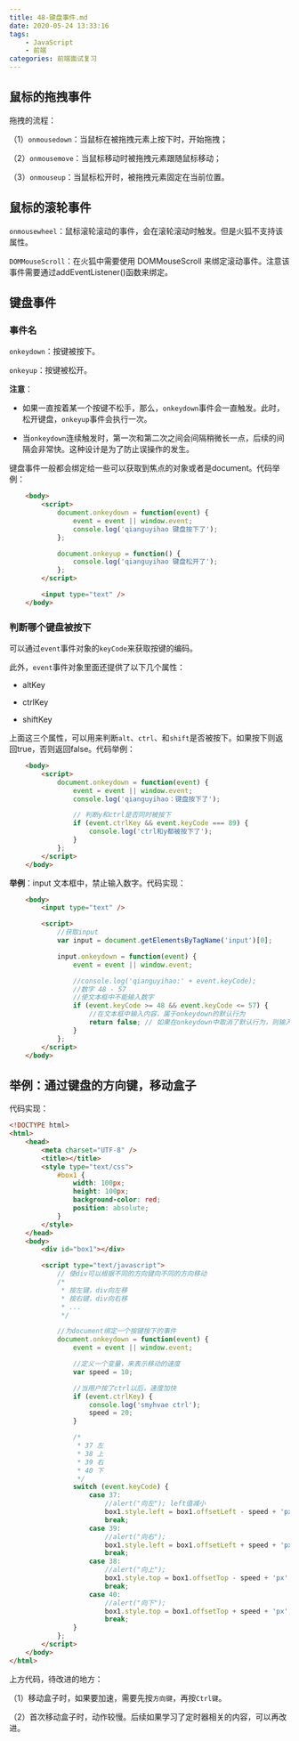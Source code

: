 ```yaml
---
title: 48-键盘事件.md
date: 2020-05-24 13:33:16
tags: 
    - JavaScript
    - 前端
categories: 前端面试复习
---
```

## 鼠标的拖拽事件

拖拽的流程：

（1）`onmousedown`：当鼠标在被拖拽元素上按下时，开始拖拽；

（2）`onmousemove`：当鼠标移动时被拖拽元素跟随鼠标移动；

（3）`onmouseup`：当鼠标松开时，被拖拽元素固定在当前位置。

## 鼠标的滚轮事件

`onmousewheel`：鼠标滚轮滚动的事件，会在滚轮滚动时触发。但是火狐不支持该属性。

`DOMMouseScroll`：在火狐中需要使用 DOMMouseScroll 来绑定滚动事件。注意该事件需要通过addEventListener()函数来绑定。

## 键盘事件

### 事件名

`onkeydown`：按键被按下。

`onkeyup`：按键被松开。


**注意**：

- 如果一直按着某一个按键不松手，那么，`onkeydown`事件会一直触发。此时，松开键盘，`onkeyup`事件会执行一次。

- 当`onkeydown`连续触发时，第一次和第二次之间会间隔稍微长一点，后续的间隔会非常快。这种设计是为了防止误操作的发生。

键盘事件一般都会绑定给一些可以获取到焦点的对象或者是document。代码举例：

```html
    <body>
        <script>
            document.onkeydown = function(event) {
                event = event || window.event;
                console.log('qianguyihao 键盘按下了');
            };

            document.onkeyup = function() {
                console.log('qianguyihao 键盘松开了');
            };
        </script>

        <input type="text" />
    </body>
```


### 判断哪个键盘被按下

可以通过`event`事件对象的`keyCode`来获取按键的编码。


此外，`event`事件对象里面还提供了以下几个属性：

- altKey

- ctrlKey

- shiftKey


上面这三个属性，可以用来判断`alt`、`ctrl`、和`shift`是否被按下。如果按下则返回true，否则返回false。代码举例：

```html
    <body>
        <script>
            document.onkeydown = function(event) {
                event = event || window.event;
                console.log('qianguyihao：键盘按下了');

                // 判断y和ctrl是否同时被按下
                if (event.ctrlKey && event.keyCode === 89) {
                    console.log('ctrl和y都被按下了');
                }
            };
        </script>
    </body>
```


**举例**：input 文本框中，禁止输入数字。代码实现：


```html
    <body>
        <input type="text" />

        <script>
            //获取input
            var input = document.getElementsByTagName('input')[0];

            input.onkeydown = function(event) {
                event = event || window.event;

                //console.log('qianguyihao:' + event.keyCode);
                //数字 48 - 57
                //使文本框中不能输入数字
                if (event.keyCode >= 48 && event.keyCode <= 57) {
                    //在文本框中输入内容，属于onkeydown的默认行为
                    return false; // 如果在onkeydown中取消了默认行为，则输入的内容，不会出现在文本框中
                }
            };
        </script>
    </body>

```


## 举例：通过键盘的方向键，移动盒子

代码实现：

```html
<!DOCTYPE html>
<html>
    <head>
        <meta charset="UTF-8" />
        <title></title>
        <style type="text/css">
            #box1 {
                width: 100px;
                height: 100px;
                background-color: red;
                position: absolute;
            }
        </style>
    </head>
    <body>
        <div id="box1"></div>

        <script type="text/javascript">
            // 使div可以根据不同的方向键向不同的方向移动
            /*
             * 按左键，div向左移
             * 按右键，div向右移
             * ...
             */

            //为document绑定一个按键按下的事件
            document.onkeydown = function(event) {
                event = event || window.event;

                //定义一个变量，来表示移动的速度
                var speed = 10;

                //当用户按了ctrl以后，速度加快
                if (event.ctrlKey) {
                    console.log('smyhvae ctrl');
                    speed = 20;
                }

                /*
                 * 37 左
                 * 38 上
                 * 39 右
                 * 40 下
                 */
                switch (event.keyCode) {
                    case 37:
                        //alert("向左"); left值减小
                        box1.style.left = box1.offsetLeft - speed + 'px'; // 在初始值的基础之上，减去 speed 大小
                        break;
                    case 39:
                        //alert("向右");
                        box1.style.left = box1.offsetLeft + speed + 'px';
                        break;
                    case 38:
                        //alert("向上");
                        box1.style.top = box1.offsetTop - speed + 'px';
                        break;
                    case 40:
                        //alert("向下");
                        box1.style.top = box1.offsetTop + speed + 'px';
                        break;
                }
            };
        </script>
    </body>
</html>


```

上方代码，待改进的地方：

（1）移动盒子时，如果要加速，需要先按`方向键`，再按`Ctrl键`。

（2）首次移动盒子时，动作较慢。后续如果学习了定时器相关的内容，可以再改进。













